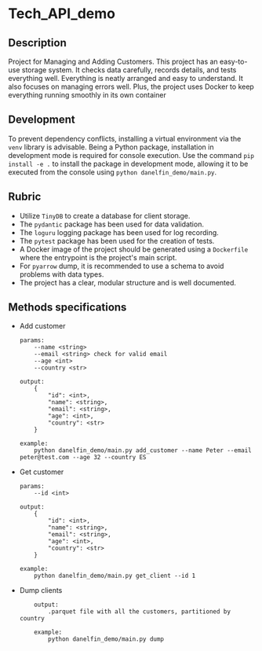 # Tech_API_demo

## Description
Project for Managing and Adding Customers. This project has an easy-to-use storage system. It checks data carefully, records details, and tests everything well. Everything is neatly arranged and easy to understand. It also focuses on managing errors well. Plus, the project uses Docker to keep everything running smoothly in its own container

## Development
To prevent dependency conflicts, installing a virtual environment via the `venv` library is advisable. Being a Python package, installation in development mode is required for console execution. Use the command `pip install -e .` to install the package in development mode, allowing it to be executed from the console using `python danelfin_demo/main.py`.

## Rubric
- Utilize `TinyDB` to create a database for client storage.
- The `pydantic` package has been used for data validation.
- The `loguru` logging package has been used for log recording.
- The `pytest` package has been used for the creation of tests.
- A Docker image of the project should be generated using a `Dockerfile` where the entrypoint is the project's main script.
- For `pyarrow` dump, it is recommended to use a schema to avoid problems with data types.
- The project has a clear, modular structure and is well documented.


## Methods specifications
- Add customer
    ```
    params:
        --name <string>
        --email <string> check for valid email
        --age <int>
        --country <str>

    output:
        {
            "id": <int>,
            "name": <string>,
            "email": <string>,
            "age": <int>,
            "country": <str>
        }
    
    example:
        python danelfin_demo/main.py add_customer --name Peter --email peter@test.com --age 32 --country ES

    ```
- Get customer
    ```
    params:
        --id <int>

    output:
        {
            "id": <int>,
            "name": <string>,
            "email": <string>,
            "age": <int>,
            "country": <str>
        }
    
    example:
        python danelfin_demo/main.py get_client --id 1
    ```

- Dump clients
    ```
        output:
            .parquet file with all the customers, partitioned by country
        
        example:
            python danelfin_demo/main.py dump
    ```
